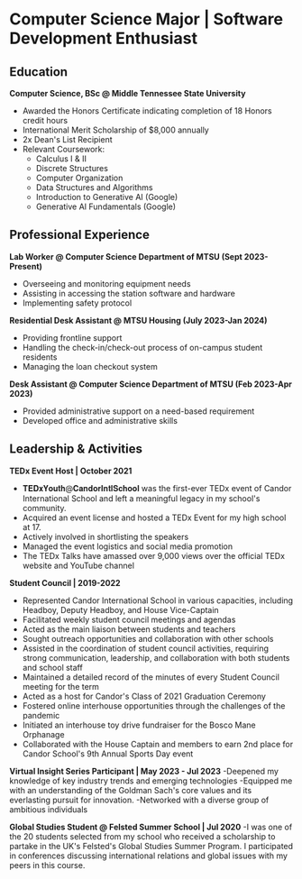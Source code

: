 # Computer Science Major | Software Development Enthusiast

## Education
**Computer Science, BSc @ Middle Tennessee State University**
- Awarded the Honors Certificate indicating completion of 18 Honors credit hours
- International Merit Scholarship of $8,000 annually
- 2x Dean's List Recipient
- Relevant Coursework:
  - Calculus I & II
  - Discrete Structures
  - Computer Organization
  - Data Structures and Algorithms
  - Introduction to Generative AI (Google)
  - Generative AI Fundamentals (Google)

## Professional Experience
**Lab Worker @ Computer Science Department of MTSU (Sept 2023-Present)**
- Overseeing and monitoring equipment needs
- Assisting in accessing the station software and hardware
- Implementing safety protocol

**Residential Desk Assistant @ MTSU Housing (July 2023-Jan 2024)**
- Providing frontline support
- Handling the check-in/check-out process of on-campus student residents
- Managing the loan checkout system

**Desk Assistant @ Computer Science Department of MTSU (Feb 2023-Apr 2023)**
- Provided administrative support on a need-based requirement
- Developed office and administrative skills

## Leadership & Activities
**TEDx Event Host | October 2021**
- 𝐓𝐄𝐃𝐱𝐘𝐨𝐮𝐭𝐡@𝐂𝐚𝐧𝐝𝐨𝐫𝐈𝐧𝐭𝐥𝐒𝐜𝐡𝐨𝐨𝐥 was the first-ever TEDx event of Candor International School and left a meaningful legacy in my school's community.
- Acquired an event license and hosted a TEDx Event for my high school at 17.
- Actively involved in shortlisting the speakers
- Managed the event logistics and social media promotion
- The TEDx Talks have amassed over 9,000 views over the official TEDx website and YouTube channel

**Student Council | 2019-2022**
- Represented Candor International School in various capacities, including Headboy, Deputy Headboy, and House Vice-Captain
- Facilitated weekly student council meetings and agendas
- Acted as the main liaison between students and teachers
- Sought outreach opportunities and collaboration with other schools
- Assisted in the coordination of student council activities, requiring strong communication, leadership, and collaboration with both students and school staff
- Maintained a detailed record of the minutes of every Student Council meeting for the term
- Acted as a host for Candor's Class of 2021 Graduation Ceremony
- Fostered online interhouse opportunities through the challenges of the pandemic
- Initiated an interhouse toy drive fundraiser for the Bosco Mane Orphanage
- Collaborated with the House Captain and members to earn 2nd place for Candor School's 9th Annual Sports Day event


**Virtual Insight Series Participant | May 2023 - Jul 2023**
-Deepened my knowledge of key industry trends and emerging technologies
-Equipped me with an understanding of the Goldman Sach's core values and its everlasting pursuit for innovation. 
-Networked with a diverse group of ambitious individuals 

**Global Studies Student @ Felsted Summer School | Jul 2020**
-I was one of the 20 students selected from my school who received a scholarship to partake in the UK's Felsted's Global Studies Summer Program. I participated in conferences discussing international relations and global issues with my peers in this course.
